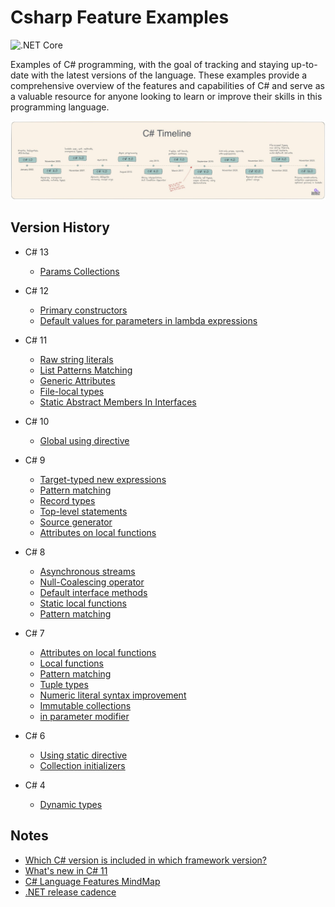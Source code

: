 # Csharp Feature Examples

![.NET Core](https://github.com/ibrahimatay/CsharpLangExamples/workflows/.NET%20Core/badge.svg)

Examples of C# programming, with the goal of tracking and staying up-to-date with the latest versions of the language. These examples provide a comprehensive overview of the features and capabilities of C# and serve as a valuable resource for anyone looking to learn or improve their skills in this programming language.

![image](/docs/Csharp-timeline.jpeg)

## Version History

* C# 13
  * [Params Collections](ParamsCollections/)

* C# 12
  * [Primary constructors](PrimaryConstructors/)
  * [Default values for parameters in lambda expressions](DefaultLambdaParameters/)

* C# 11
  * [Raw string literals](RawStringLiterals/) 
  * [List Patterns Matching](ListPatternsMatching/)
  * [Generic Attributes](GenericAttributes/)
  * [File-local types](FileLocalTypes/)
  * [Static Abstract Members In Interfaces](StaticAbstractMembersInInterfaces/)

* C# 10
  * [Global using directive](GlobalUsingDirective/) 

* C# 9
  * [Target-typed new expressions ](TargetTypedNewExpressions/) 
  * [Pattern matching](PatternMatchingCsharp9/) 
  * [Record types](RecordTypes/) 
  * [Top-level statements](TopLevelStatements/) 
  * [Source generator](SourceGenerator/)
  * [Attributes on local functions](AttributesOnLocalFunctions/) 
* C# 8
  * [Asynchronous streams](AsynchronousStreams/) 
  * [Null-Coalescing operator](NullCoalescing/) 
  * [Default interface methods](DefaultInterfaceMethods/) 
  * [Static local functions](StaticLocalFunctions/)  
  * [Pattern matching](PatternMatching/) 
* C# 7
  * [Attributes on local functions](AttributesOnLocalFunctions/) 
  * [Local functions](LocalFunctionsCsharp7/) 
  * [Pattern matching](PatternMatching/) 
  * [Tuple types](TupleTypes/) 
  * [Numeric literal syntax improvement](NumericLiteralSyntaxImprovements/)
  * [Immutable collections](ImmutableCollections/) 
  * [in parameter modifier](InParameterModifier/) 
* C# 6
  * [Using static directive](UsingStaticDirective/) 
  * [Collection initializers](CollectionInitializers/)
* C# 4
  * [Dynamic types](DynamicTypes/)

## Notes
- [Which C# version is included in which framework version?](https://learn.microsoft.com/en-us/dotnet/csharp/language-reference/configure-language-version)
- [What's new in C# 11](https://learn.microsoft.com/en-us/dotnet/csharp/whats-new/csharp-11)
- [C# Language Features MindMap](https://linkdotnetblogstorage.azureedge.net/blog/20230205_CSharpMindMap/MindMap.svg)
- [.NET release cadence](https://dotnet.microsoft.com/en-us/platform/support/policy/dotnet-core)







